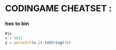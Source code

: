 CODINGAME CHEATSET :
=====================

### hex to bin ###

~~~javascript
#js
x = 1011
y = parseInt(x,2).toString(16)
~~~
